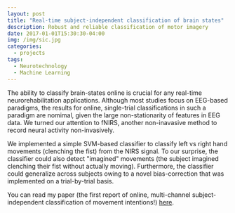 ```yaml
---
layout: post
title: "Real-time subject-independent classification of brain states"
description: Robust and reliable classification of motor imagery 
date: 2017-01-01T15:30:30-04:00
img: /img/sic.jpg
categories:
  - projects
tags:
  - Neurotechnology
  - Machine Learning
---
```


The ability to classify brain-states online is crucial for any real-time neurorehabilitation applications. Although most studies focus on EEG-based paradigms, the results for online, single-trial classifications in such a paradigm are nomimal, given the large non-stationarity of features in EEG data. We turned our attention to fNIRS, another non-inavasive method to record neural activity non-invasively.

We implemented a simple SVM-based classifier to classify left vs right hand movements (clenching the fist) from the NIRS signal. To our surprise, the classifier could also detect "imagined" movements (the subject imagined clenching their fist without actually moving). Furthermore, the classifier could generalize across subjects owing to a novel bias-correction that was implemented on a trial-by-trial basis.

You can read my paper (the first report of online, multi-channel subject-independent classification of movement intentions!) [here](https://journals.plos.org/plosone/article?id=10.1371/journal.pone.0159959).
